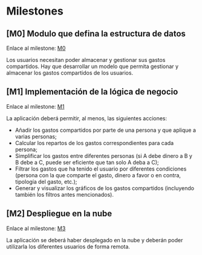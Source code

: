 # Milestones

## [M0] Modulo que defina la estructura de datos

Enlace al milestone: [M0](https://github.com/jesusjmma/Proyecto-Infraestructura-Virtual/milestone/1)

Los usuarios necesitan poder almacenar y gestionar sus gastos compartidos. Hay que desarrollar un modelo que permita gestionar y almacenar los gastos compartidos de los usuarios.


## [M1] Implementación de la lógica de negocio

Enlace al milestone: [M1](https://github.com/jesusjmma/Proyecto-Infraestructura-Virtual/milestone/2)

La aplicación deberá permitir, al menos, las siguientes acciones:
- Añadir los gastos compartidos por parte de una persona y que aplique a varias personas;
- Calcular los repartos de los gastos correspondientes para cada persona;
- Simplificar los gastos entre diferentes personas (si A debe dinero a B y B debe a C, puede ser eficiente que tan solo A deba a C);
- Filtrar los gastos que ha tenido el usuario por diferentes condiciones (persona con la que comparte el gasto, dinero a favor o en contra, tipología del gasto, etc.);
- Generar y visualizar los gráficos de los gastos compartidos (incluyendo también los filtros antes mencionados).


## [M2] Despliegue en la nube

Enlace al milestone: [M3](https://github.com/jesusjmma/Proyecto-Infraestructura-Virtual/milestone/4)

La aplicación se deberá haber desplegado en la nube y deberán poder utilizarla los diferentes usuarios de forma remota.
